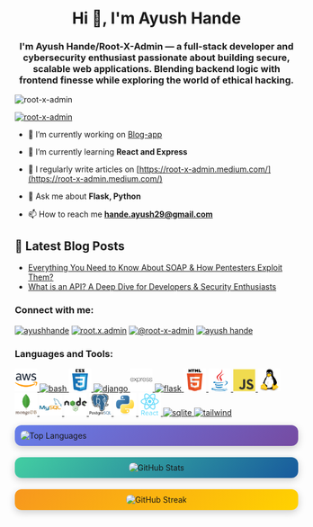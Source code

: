 <h1 align="center">Hi 👋, I'm Ayush Hande</h1>
<h3 align="center">I'm Ayush Hande/Root-X-Admin — a full-stack developer and cybersecurity enthusiast passionate about building secure, scalable web applications. Blending backend logic with frontend finesse while exploring the world of ethical hacking.</h3>

<p align="left"> <img src="https://komarev.com/ghpvc/?username=root-x-admin&label=Profile%20views&color=0e75b6&style=flat" alt="root-x-admin" /> </p>

<p align="left"> <a href="https://github.com/ryo-ma/github-profile-trophy"><img src="https://github-profile-trophy.vercel.app/?username=root-x-admin" alt="root-x-admin" /></a> </p>

- 🔭 I’m currently working on [Blog-app](https://github.com/sarthsg17/blog-app)

- 🌱 I’m currently learning **React and Express**

- 📝 I regularly write articles on [https://root-x-admin.medium.com/](https://root-x-admin.medium.com/)

- 💬 Ask me about **Flask, Python**

- 📫 How to reach me **hande.ayush29@gmail.com**

## 📰 Latest Blog Posts
<!-- BLOG-POST-LIST:START -->
- [Everything You Need to Know About SOAP &amp; How Pentesters Exploit Them?](https://root-x-admin.medium.com/everything-you-need-to-know-about-soap-how-pentesters-exploit-them-71f863dd228f?source=rss-960bddd3325a------2)
- [What is an API? A Deep Dive for Developers &amp; Security Enthusiasts](https://root-x-admin.medium.com/what-is-an-api-a-deep-dive-for-developers-security-enthusiasts-e127327937d5?source=rss-960bddd3325a------2)
<!-- BLOG-POST-LIST:END -->


<h3 align="left">Connect with me:</h3>
<p align="left">
<a href="https://linkedin.com/in/ayushhande" target="blank"><img align="center" src="https://raw.githubusercontent.com/rahuldkjain/github-profile-readme-generator/master/src/images/icons/Social/linked-in-alt.svg" alt="ayushhande" height="30" width="40" /></a>
<a href="https://instagram.com/root.x.admin" target="blank"><img align="center" src="https://raw.githubusercontent.com/rahuldkjain/github-profile-readme-generator/master/src/images/icons/Social/instagram.svg" alt="root.x.admin" height="30" width="40" /></a>
<a href="https://medium.com/@root-x-admin" target="blank"><img align="center" src="https://raw.githubusercontent.com/rahuldkjain/github-profile-readme-generator/master/src/images/icons/Social/medium.svg" alt="@root-x-admin" height="30" width="40" /></a>
<a href="https://www.leetcode.com/ayush hande" target="blank"><img align="center" src="https://raw.githubusercontent.com/rahuldkjain/github-profile-readme-generator/master/src/images/icons/Social/leet-code.svg" alt="ayush hande" height="30" width="40" /></a>
</p>

<h3 align="left">Languages and Tools:</h3>
<p align="left"> <a href="https://aws.amazon.com" target="_blank" rel="noreferrer"> <img src="https://raw.githubusercontent.com/devicons/devicon/master/icons/amazonwebservices/amazonwebservices-original-wordmark.svg" alt="aws" width="40" height="40"/> </a> <a href="https://www.gnu.org/software/bash/" target="_blank" rel="noreferrer"> <img src="https://www.vectorlogo.zone/logos/gnu_bash/gnu_bash-icon.svg" alt="bash" width="40" height="40"/> </a> <a href="https://www.w3schools.com/css/" target="_blank" rel="noreferrer"> <img src="https://raw.githubusercontent.com/devicons/devicon/master/icons/css3/css3-original-wordmark.svg" alt="css3" width="40" height="40"/> </a> <a href="https://www.djangoproject.com/" target="_blank" rel="noreferrer"> <img src="https://cdn.worldvectorlogo.com/logos/django.svg" alt="django" width="40" height="40"/> </a> <a href="https://expressjs.com" target="_blank" rel="noreferrer"> <img src="https://raw.githubusercontent.com/devicons/devicon/master/icons/express/express-original-wordmark.svg" alt="express" width="40" height="40"/> </a> <a href="https://flask.palletsprojects.com/" target="_blank" rel="noreferrer"> <img src="[https://www.vectorlogo.zone/logos/pocoo_flask/pocoo_flask-icon.svg](https://flask.palletsprojects.com/en/stable/_images/flask-name.svg)" alt="flask" width="40" height="40"/> </a> <a href="https://www.w3.org/html/" target="_blank" rel="noreferrer"> <img src="https://raw.githubusercontent.com/devicons/devicon/master/icons/html5/html5-original-wordmark.svg" alt="html5" width="40" height="40"/> </a> <a href="https://www.java.com" target="_blank" rel="noreferrer"> <img src="https://raw.githubusercontent.com/devicons/devicon/master/icons/java/java-original.svg" alt="java" width="40" height="40"/> </a> <a href="https://developer.mozilla.org/en-US/docs/Web/JavaScript" target="_blank" rel="noreferrer"> <img src="https://raw.githubusercontent.com/devicons/devicon/master/icons/javascript/javascript-original.svg" alt="javascript" width="40" height="40"/> </a> <a href="https://www.linux.org/" target="_blank" rel="noreferrer"> <img src="https://raw.githubusercontent.com/devicons/devicon/master/icons/linux/linux-original.svg" alt="linux" width="40" height="40"/> </a> <a href="https://www.mongodb.com/" target="_blank" rel="noreferrer"> <img src="https://raw.githubusercontent.com/devicons/devicon/master/icons/mongodb/mongodb-original-wordmark.svg" alt="mongodb" width="40" height="40"/> </a> <a href="https://www.mysql.com/" target="_blank" rel="noreferrer"> <img src="https://raw.githubusercontent.com/devicons/devicon/master/icons/mysql/mysql-original-wordmark.svg" alt="mysql" width="40" height="40"/> </a> <a href="https://nodejs.org" target="_blank" rel="noreferrer"> <img src="https://raw.githubusercontent.com/devicons/devicon/master/icons/nodejs/nodejs-original-wordmark.svg" alt="nodejs" width="40" height="40"/> </a> <a href="https://www.postgresql.org" target="_blank" rel="noreferrer"> <img src="https://raw.githubusercontent.com/devicons/devicon/master/icons/postgresql/postgresql-original-wordmark.svg" alt="postgresql" width="40" height="40"/> </a> <a href="https://www.python.org" target="_blank" rel="noreferrer"> <img src="https://raw.githubusercontent.com/devicons/devicon/master/icons/python/python-original.svg" alt="python" width="40" height="40"/> </a> <a href="https://reactjs.org/" target="_blank" rel="noreferrer"> <img src="https://raw.githubusercontent.com/devicons/devicon/master/icons/react/react-original-wordmark.svg" alt="react" width="40" height="40"/> </a> <a href="https://www.sqlite.org/" target="_blank" rel="noreferrer"> <img src="https://www.vectorlogo.zone/logos/sqlite/sqlite-icon.svg" alt="sqlite" width="40" height="40"/> </a> <a href="https://tailwindcss.com/" target="_blank" rel="noreferrer"> <img src="https://www.vectorlogo.zone/logos/tailwindcss/tailwindcss-icon.svg" alt="tailwind" width="40" height="40"/> </a> </p>

<!-- 🌐 Top Languages -->
<p align="left" style="background: linear-gradient(135deg, #667eea, #764ba2); padding: 10px; border-radius: 12px; box-shadow: 0 4px 14px rgba(0,0,0,0.2); transition: transform 0.3s ease-in-out;">
  <img 
    src="https://github-readme-stats.vercel.app/api/top-langs?username=root-x-admin&show_icons=true&locale=en&layout=compact" 
    alt="Top Languages" 
    style="border-radius: 8px; transition: transform 0.5s ease;" 
    onmouseover="this.style.transform='scale(1.05)'" 
    onmouseout="this.style.transform='scale(1)'" 
  />
</p>

<!-- 🧮 GitHub Stats -->
<p align="center" style="background: linear-gradient(135deg, #43cea2, #185a9d); padding: 10px; border-radius: 12px; box-shadow: 0 4px 14px rgba(0,0,0,0.2); margin-top: 20px; transition: all 0.3s ease-in-out;">
  <img 
    src="https://github-readme-stats.vercel.app/api?username=root-x-admin&show_icons=true&locale=en" 
    alt="GitHub Stats" 
    style="border-radius: 8px; transition: transform 0.5s ease;" 
    onmouseover="this.style.transform='scale(1.05)'" 
    onmouseout="this.style.transform='scale(1)'" 
  />
</p>

<!-- 🔥 GitHub Streak -->
<p align="center" style="background: linear-gradient(135deg, #f7971e, #ffd200); padding: 10px; border-radius: 12px; box-shadow: 0 4px 14px rgba(0,0,0,0.2); margin-top: 20px; transition: all 0.3s ease-in-out;">
  <img 
    src="https://github-readme-streak-stats.herokuapp.com/?user=root-x-admin" 
    alt="GitHub Streak" 
    style="border-radius: 8px; transition: transform 0.5s ease;" 
    onmouseover="this.style.transform='scale(1.05)'" 
    onmouseout="this.style.transform='scale(1)'" 
  />
</p>

